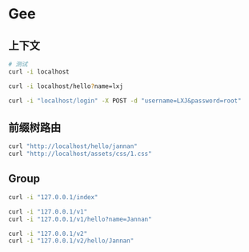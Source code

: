 # Gee

## 上下文
```bash
# 测试
curl -i localhost

curl -i localhost/hello?name=lxj

curl -i "localhost/login" -X POST -d "username=LXJ&password=root"
```
## 前缀树路由
```bash
curl "http://localhost/hello/jannan"
curl "http://localhost/assets/css/1.css"
```
## Group
```bash
curl -i "127.0.0.1/index" 

curl -i "127.0.0.1/v1"
curl -i "127.0.0.1/v1/hello?name=Jannan"

curl -i "127.0.0.1/v2" 
curl -i "127.0.0.1/v2/hello/Jannan"
```
